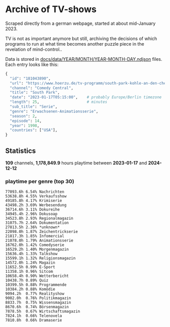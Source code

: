 # Archive of TV-shows

Scraped directly from a german webpage, started at about mid-January 2023.

TV is not as important anymore but still, archiving the decisions of which programs to run at what time
becomes another puzzle piece in the revelation of mind-control.. 

Data is stored in [docs/data/YEAR/MONTH/YEAR-MONTH-DAY.ndjson](docs/data/) files. 
Each entry looks like this:

```python
{
  "id": "181043890", 
  "url": "https://www.hoerzu.de/tv-programm/south-park-kohle-an-den-chefkoch/bid_181043890/", 
  "channel": "Comedy Central", 
  "title": "South Park", 
  "date": "2023-01-17T05:15:00",    # probably Europe/Berlin timezone 
  "length": 25,                     # minutes 
  "sub_title": "Serie", 
  "genre": "Erwachsenen-Animationsserie", 
  "season": 2, 
  "episode": 14, 
  "year": 1998, 
  "countries": ["USA"],
}
```

## Statistics

**109** channels, **1,178,849.9** hours playtime between **2023-01-17** and **2024-12-12**


### playtime per genre (top 30)

    77093.6h 6.54% Nachrichten
    53638.8h 4.55% Verkaufsshow
    49185.8h 4.17% Krimiserie
    43498.2h 3.69% Werbesendung
    36714.6h 3.11% Dokureihe
    34945.4h 2.96% Dokusoap
    34523.8h 2.93% Regionalmagazin
    31075.7h 2.64% Dokumentation
    27813.5h 2.36% *unknown*
    22098.0h 1.87% Zeichentrickserie
    21817.3h 1.85% Infomercial
    21078.0h 1.79% Animationsserie
    16762.0h 1.42% Comedyserie
    16529.2h 1.40% Morgenmagazin
    15636.4h 1.33% Talkshow
    15599.1h 1.32% Religionsmagazin
    14572.0h 1.24% Magazin
    11652.5h 0.99% E-Sport
    11358.1h 0.96% Sitcom
    10658.4h 0.90% Wetterbericht
    10438.7h 0.89% Quiz
    10399.5h 0.88% Programmende
    10384.2h 0.88% Komödie
    9094.2h  0.77% Realityshow
    9002.0h  0.76% Politikmagazin
    8833.7h  0.75% Wissensmagazin
    8670.6h  0.74% Börsenmagazin
    7878.5h  0.67% Wirtschaftsmagazin
    7824.1h  0.66% Telenovela
    7810.8h  0.66% Dramaserie
